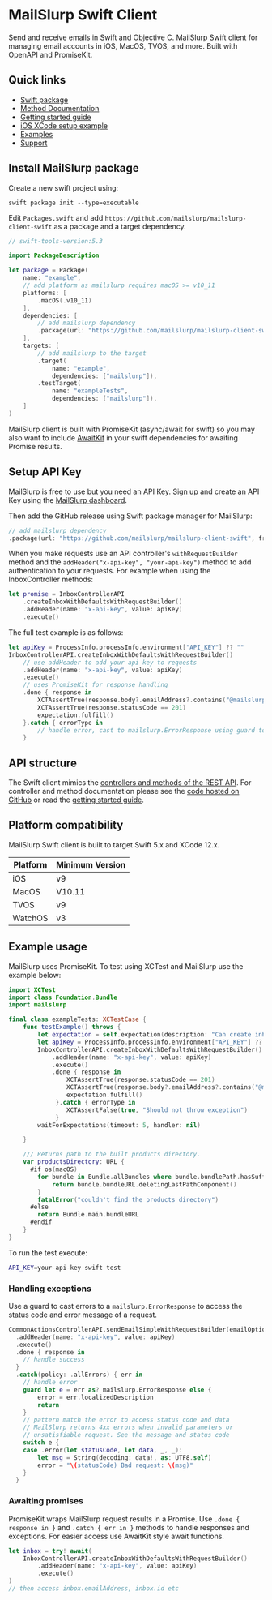 # MailSlurp Swift Client
Send and receive emails in Swift and Objective C. MailSlurp Swift client for managing email accounts in iOS, MacOS, TVOS, and more. Built with OpenAPI and PromiseKit.

## Quick links

- [Swift package](https://github.com/mailslurp/mailslurp-client-swift/)
- [Method Documentation](https://www.mailslurp.com/docs/swift/docs/)
- [Getting started guide](https://www.mailslurp.com/guides/)
- [iOS XCode setup example](https://www.mailslurp.com/examples/ios-xcode-send-and-read-email-example/)
- [Examples](https://www.mailslurp.com/examples/)
- [Support](https://www.mailslurp.com/support/)

## Install MailSlurp package
Create a new swift project using:

```
swift package init --type=executable
```

Edit `Packages.swift` and add `https://github.com/mailslurp/mailslurp-client-swift` as a package and a target dependency.

```swift
// swift-tools-version:5.3

import PackageDescription

let package = Package(
    name: "example",
    // add platform as mailslurp requires macOS >= v10_11
    platforms: [
        .macOS(.v10_11)
    ],
    dependencies: [
        // add mailslurp dependency
        .package(url: "https://github.com/mailslurp/mailslurp-client-swift", from: "12.4.2"),
    ],
    targets: [
        // add mailslurp to the target
        .target(
            name: "example",
            dependencies: ["mailslurp"]),
        .testTarget(
            name: "exampleTests",
            dependencies: ["mailslurp"]),
    ]
)
```

MailSlurp client is built with PromiseKit (async/await for swift) so you may also want to include [AwaitKit](https://github.com/yannickl/AwaitKit) in your swift dependencies for awaiting Promise results.

## Setup API Key
MailSlurp is free to use but you need an API Key. [Sign up](https://app.mailslurp.com) and create an API Key using the [MailSlurp dashboard](https://app.mailslurp.com).

Then add the GitHub release using Swift package manager for MailSlurp:

```swift
// add mailslurp dependency
.package(url: "https://github.com/mailslurp/mailslurp-client-swift", from: "12.4.2"),
```

When you make requests use an API controller's `withRequestBuilder` method and the `addHeader("x-api-key", "your-api-key")` method to add authentication to your requests. For example when using the InboxController methods:

```swift
let promise = InboxControllerAPI
    .createInboxWithDefaultsWithRequestBuilder()
    .addHeader(name: "x-api-key", value: apiKey)
    .execute()
```

The full test example is as follows:

```swift
let apiKey = ProcessInfo.processInfo.environment["API_KEY"] ?? ""
InboxControllerAPI.createInboxWithDefaultsWithRequestBuilder()
    // use addHeader to add your api key to requests
    .addHeader(name: "x-api-key", value: apiKey)
    .execute()
    // uses PromiseKit for response handling
    .done { response in
        XCTAssertTrue(response.body?.emailAddress?.contains("@mailslurp") ?? false)
        XCTAssertTrue(response.statusCode == 201)
        expectation.fulfill()
    }.catch { errorType in 
        // handle error, cast to mailslurp.ErrorResponse using guard to access .error(statusCode, data, _, _)
    }
```

## API structure
The Swift client mimics the [controllers and methods of the REST API](https://www.mailslurp.com/docs/api/). For controller and method documentation please see the [code hosted on GitHub](https://github.com/mailslurp/mailslurp-client-swift) or read the [getting started guide](https://www.mailslurp.com/guides/getting-started/).

## Platform compatibility
MailSlurp Swift client is built to target Swift 5.x and XCode 12.x.

| Platform | Minimum Version |
|----------|-----------------|
| iOS      | v9              |
| MacOS    | V10.11          |
| TVOS     | v9              |
| WatchOS  | v3              |

## Example usage
MailSlurp uses PromiseKit. To test using XCTest and MailSlurp use the example below:

```swift
import XCTest
import class Foundation.Bundle
import mailslurp

final class exampleTests: XCTestCase {
    func testExample() throws {
        let expectation = self.expectation(description: "Can create inbox")
        let apiKey = ProcessInfo.processInfo.environment["API_KEY"] ?? ""
        InboxControllerAPI.createInboxWithDefaultsWithRequestBuilder()
            .addHeader(name: "x-api-key", value: apiKey)
            .execute()
            .done { response in
                XCTAssertTrue(response.statusCode == 201)
                XCTAssertTrue(response.body?.emailAddress?.contains("@mailslurp") ?? false)
                expectation.fulfill()
             }.catch { errorType in
                XCTAssertFalse(true, "Should not throw exception")
             }
        waitForExpectations(timeout: 5, handler: nil)

    }

    /// Returns path to the built products directory.
    var productsDirectory: URL {
      #if os(macOS)
        for bundle in Bundle.allBundles where bundle.bundlePath.hasSuffix(".xctest") {
            return bundle.bundleURL.deletingLastPathComponent()
        }
        fatalError("couldn't find the products directory")
      #else
        return Bundle.main.bundleURL
      #endif
    }
}
```

To run the test execute:

```bash
API_KEY=your-api-key swift test
```

### Handling exceptions
Use a guard to cast errors to a `mailslurp.ErrorResponse` to access the status code and error message of a request.

```swift
CommonActionsControllerAPI.sendEmailSimpleWithRequestBuilder(emailOptions: sendOptions)
  .addHeader(name: "x-api-key", value: apiKey)
  .execute()
  .done { response in
    // handle success
  }
  .catch(policy: .allErrors) { err in
    // handle error
    guard let e = err as? mailslurp.ErrorResponse else {
        error = err.localizedDescription
        return
    }
    // pattern match the error to access status code and data
    // MailSlurp returns 4xx errors when invalid parameters or
    // unsatisfiable request. See the message and status code
    switch e {
    case .error(let statusCode, let data, _, _):
        let msg = String(decoding: data!, as: UTF8.self)
        error = "\(statusCode) Bad request: \(msg)"
    }
  }
```

### Awaiting promises
PromiseKit wraps MailSlurp request results in a Promise. Use `.done { response in }` and `.catch { err in }` methods to handle responses and exceptions. For easier access use AwaitKit style await functions.

```swift
let inbox = try! await(
    InboxControllerAPI.createInboxWithDefaultsWithRequestBuilder()
        .addHeader(name: "x-api-key", value: apiKey)
        .execute()
)
// then access inbox.emailAddress, inbox.id etc
```
